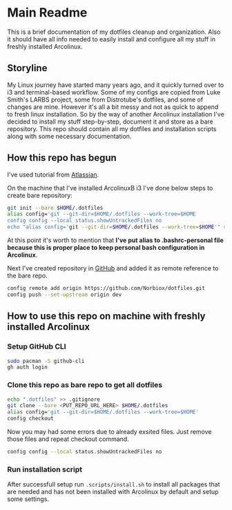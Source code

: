 # Main Readme
This is a brief documentation of my dotfiles cleanup and organization. Also it should have all info needed to easily install and configure all my stuff in freshly installed Arcolinux.

## Storyline
My Linux journey have started many years ago, and it quickly turned over to i3 and terminal-based workflow. Some of my configs are copied from Luke Smith's LARBS project, some from Distrotube's dotfiles, and some of changes are mine. However it's all a bit messy and not as quick to append to fresh linux installation. So by the way of another Arcolinux installation I've decided to install my stuff step-by-step, document it and store as a bare repository. This repo should contain all my dotfiles and installation scripts along with some necessary documentation.

## How this repo has begun
I've used tutorial from [Atlassian](https://atlassian.com/git/tutorials/dotfiles).

On the machine that I've installed ArcolinuxB i3 I've done below steps to create bare repository:

```bash
git init --bare $HOME/.dotfiles
alias config='git --git-dir=$HOME/.dotfiles --work-tree=$HOME
config config --local status.showUntrackedFiles no
echo "alias config='git --git-dir=$HOME/.dotfiles --work-tree=$HOME'" >> $HOME/.bashrc-personal
```

At this point it's worth to mention that **I've put alias to .bashrc-personal file because this is proper place to keep personal bash configuration in Arcolinux**.

Next I've created repository in [GitHub](https://github.com) and added it as remote reference to the bare repo.

```bash
config remote add origin https://github.com/Norbiox/dotfiles.git
config push --set-upstream origin dev
```

## How to use this repo on machine with freshly installed Arcolinux

### Setup GitHub CLI

```bash
sudo pacman -S github-cli
gh auth login
```

### Clone this repo as bare repo to get all dotfiles

```bash
echo ".dotfiles" >> .gitignore
git clone --bare <PUT_REPO_URL_HERE> $HOME/.dotfiles
alias config='git --git-dir=$HOME/.dotfiles --work-tree=$HOME'
config checkout
```

Now you may had some errors due to already exsited files. Just remove those files and repeat checkout command.

```bash
config config --local status.showUntrackedFiles no
```

### Run installation script

After successfull setup run `.scripts/install.sh` to install all packages that are needed and has not been installed with Arcolinux by default and setup some settings.
